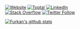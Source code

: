 [![Website](https://img.shields.io/website?down_color=red&down_message=down&label=furknyavuz.com&style=for-the-badge&up_color=green&up_message=up&url=https%3A%2F%2Ffurknyavuz.com)](https://furknyavuz.com)
[![Toptal](https://img.shields.io/badge/Toptal-Furkan%20Yavuz-204ECF?style=for-the-badge&logo=toptal)](https://www.toptal.com/resume/furkan-yavuz#work-with-only-honest-architects)
[![LinkedIn](https://img.shields.io/badge/LinkedIn-Furkan%20Yavuz-0077B5?style=for-the-badge&logo=linkedin)](https://www.linkedin.com/in/furkanyavuz)
<br/>
[![Stack Overflow](https://img.shields.io/badge/Stack%20Overflow-1.2k-FE7A16?style=for-the-badge&logo=stackoverflow)](https://stackoverflow.com/users/4988996/furkan-yavuz)
[![Twitter Follow](https://img.shields.io/twitter/follow/furknyavuz?color=1DA1F2&logo=twitter&style=for-the-badge)](https://twitter.com/intent/follow?screen_name=furknyavuz)


[![Furkan's github stats](https://github-readme-stats.vercel.app/api?username=furknyavuz&count_private=true&show_icons=true&theme=dark)](https://furknyavuz.com)

